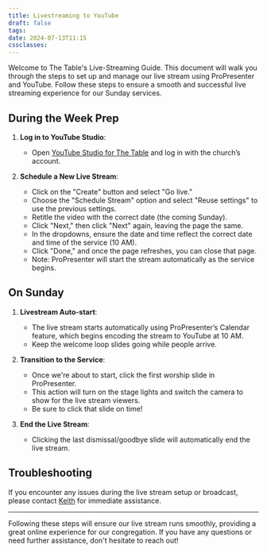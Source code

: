 ```yaml
---
title: Livestreaming to YouTube
draft: false
tags: 
date: 2024-07-13T11:15
cssclasses:
---
```

Welcome to The Table's Live-Streaming Guide. This document will walk you through the steps to set up and manage our live stream using ProPresenter and YouTube. Follow these steps to ensure a smooth and successful live streaming experience for our Sunday services.

## During the Week Prep

1. **Log in to YouTube Studio**:
   - Open [YouTube Studio for The Table](https://studio.youtube.com/channel/UCyU7upEfTQI8xVKt1KG1fUQ/livestreaming/manage?c=UCyU7upEfTQI8xVKt1KG1fUQ) and log in with the church’s account.

2. **Schedule a New Live Stream**:
   - Click on the "Create" button and select "Go live."
   - Choose the "Schedule Stream" option and select "Reuse settings" to use the previous settings.
   - Retitle the video with the correct date (the coming Sunday).
   - Click "Next," then click "Next" again, leaving the page the same.
   - In the dropdowns, ensure the date and time reflect the correct date and time of the service (10 AM).
   - Click "Done," and once the page refreshes, you can close that page.
   - Note: ProPresenter will start the stream automatically as the service begins.

## On Sunday

1. **Livestream Auto-start**:
   - The live stream starts automatically using ProPresenter’s Calendar feature, which begins encoding the stream to YouTube at 10 AM.
   - Keep the welcome loop slides going while people arrive.

2. **Transition to the Service**:
   - Once we're about to start, click the first worship slide in ProPresenter.
   - This action will turn on the stage lights and switch the camera to show for the live stream viewers.
   - Be sure to click that slide on time!

3. **End the Live Stream**:
   - Clicking the last dismissal/goodbye slide will automatically end the live stream.

## Troubleshooting

If you encounter any issues during the live stream setup or broadcast, please contact [Keith](sms:6307760550) for immediate assistance.

---

Following these steps will ensure our live stream runs smoothly, providing a great online experience for our congregation. If you have any questions or need further assistance, don't hesitate to reach out!